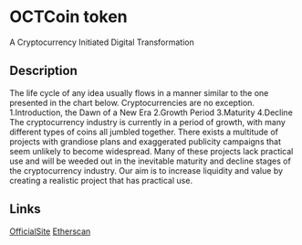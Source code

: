 OCTCoin token
====

A Cryptocurrency Initiated Digital Transformation

## Description
The life cycle of any idea usually flows in a manner similar to the one presented in the chart below. Cryptocurrencies are no exception.
1.Introduction, the Dawn of a New Era
2.Growth Period
3.Maturity
4.Decline
The cryptocurrency industry is currently in a period of growth, with many different types of coins all jumbled together. There exists a multitude of projects with grandiose plans and exaggerated publicity campaigns that seem unlikely to become widespread. Many of these projects lack practical use and will be weeded out in the inevitable maturity and decline stages of the cryptocurrency industry.
Our aim is to increase liquidity and value by creating a realistic project that has practical use.

## Links
[OfficialSite](https://oct.group/en)
[Etherscan](https://etherscan.io/token/0xbc90c835f2bc5255078cefc2a9c37cde0db2cae5)
